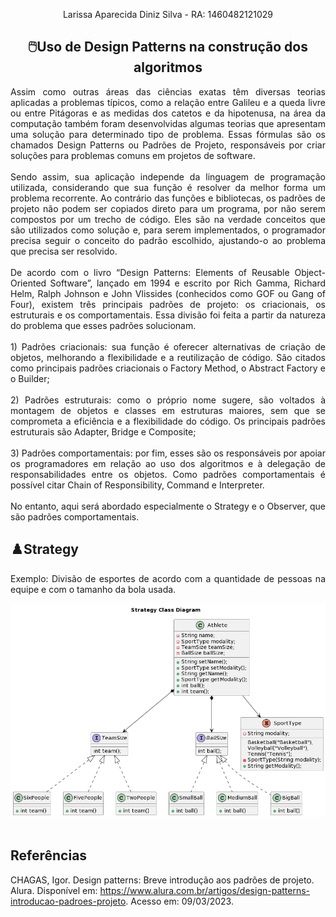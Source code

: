<p align="center">Larissa Aparecida Diniz Silva - RA: 1460482121029</p>

<h2 align="center">🖱️Uso de Design Patterns na construção dos algoritmos</h2>

<p align="justify">Assim como outras áreas das ciências exatas têm diversas teorias aplicadas a problemas típicos, como a relação entre Galileu e a queda livre ou entre Pitágoras e as medidas dos catetos e da hipotenusa, na área da computação também foram desenvolvidas algumas teorias que apresentam uma solução para determinado tipo de problema. Essas fórmulas são os chamados Design Patterns ou Padrões de Projeto, responsáveis por criar soluções para problemas comuns em projetos de software.<br>
<br>
Sendo assim, sua aplicação independe da linguagem de programação utilizada, considerando que sua função é resolver da melhor forma um problema recorrente. Ao contrário das funções e bibliotecas, os padrões de projeto não podem ser copiados direto para um programa, por não serem compostos por um trecho de código. Eles são na verdade conceitos que são utilizados como solução e, para serem implementados, o programador precisa seguir o conceito do padrão escolhido, ajustando-o ao problema que precisa ser resolvido.<br>
<br>
De acordo com o livro “Design Patterns: Elements of Reusable Object-Oriented Software”, lançado em 1994 e escrito por Rich Gamma, Richard Helm, Ralph Johnson e John Vlissides (conhecidos como GOF ou Gang of Four), existem três principais padrões de projeto: os criacionais, os estruturais e os comportamentais. Essa divisão foi feita a partir da natureza do problema que esses padrões solucionam.<br>
<br>
1) Padrões criacionais: sua função é oferecer alternativas de criação de objetos, melhorando a flexibilidade e a reutilização de código. São citados como principais padrões criacionais o Factory Method, o Abstract Factory e o Builder;<br>
<br>
2) Padrões estruturais: como o próprio nome sugere, são voltados à montagem de objetos e classes em estruturas maiores, sem que se comprometa a eficiência e a flexibilidade do código. Os principais padrões estruturais são Adapter, Bridge e Composite;<br>
<br>
3) Padrões comportamentais: por fim, esses são os responsáveis por apoiar os programadores em relação ao uso dos algoritmos e à delegação de responsabilidades entre os objetos. Como padrões comportamentais é possível citar Chain of Responsibility, Command e Interpreter.<br>
<br>
No entanto, aqui será abordado especialmente o Strategy e o Observer, que são padrões comportamentais.<br>
</p>

## ♟️Strategy 

<p align="justify">Exemplo: Divisão de esportes de acordo com a quantidade de pessoas na equipe e com o tamanho da bola usada.</p>
<div align="center">
<img src="Imagens/Diagrama.png" alt="Diagrama de classes ilustrando as relações entre as classes e as interfaces a partir do método Strategy, espécie de Design Pattern Behavioral.">
</div>
<br>

## Referências

CHAGAS, Igor. Design patterns: Breve introdução aos padrões de projeto. Alura. Disponível em: <https://www.alura.com.br/artigos/design-patterns-introducao-padroes-projeto>. Acesso em: 09/03/2023.
